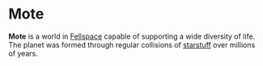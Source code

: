 # Mote

**Mote** is a world in [Fellspace](fellspace.md) capable of supporting a wide diversity of life. The planet was formed through regular collisions of [starstuff](../treasures/starstuff.md) over millions of years.
